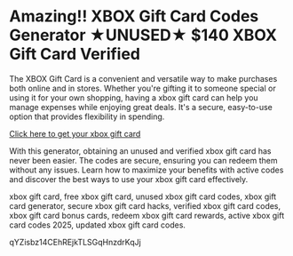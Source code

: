 # Amazing!! XBOX Gift Card Codes Generator ★UNUSED★ $140 XBOX Gift Card Verified

The XBOX Gift Card is a convenient and versatile way to make purchases both online and in stores. Whether you're gifting it to someone special or using it for your own shopping, having a xbox gift card can help you manage expenses while enjoying great deals. It's a secure, easy-to-use option that provides flexibility in spending.

[Click here to get your xbox gift card](https://pollosgifts.com/xbox)

With this generator, obtaining an unused and verified xbox gift card has never been easier. The codes are secure, ensuring you can redeem them without any issues. Learn how to maximize your benefits with active codes and discover the best ways to use your xbox gift card effectively.

xbox gift card, free xbox gift card, unused xbox gift card codes, xbox gift card generator, secure xbox gift card hacks, verified xbox gift card codes, xbox gift card bonus cards, redeem xbox gift card rewards, active xbox gift card codes 2025, updated xbox gift card codes.

qYZisbz14CEhREjkTLSGqHnzdrKqJj

